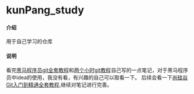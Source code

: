 # kunPang_study

#### 介绍
用于自己学习的仓库



#### 说明

看完[黑马程序员git全套教程](https://www.bilibili.com/video/BV1MU4y1Y7h5?spm_id_from=333.788.videopod.episodes&vd_source=5f8610a33e469a605635adbbdcc8c98e)和[两个小时git教程](https://www.bilibili.com/video/BV1HM411377j?spm_id_from=333.788.videopod.sections&vd_source=5f8610a33e469a605635adbbdcc8c98)自己写的一点笔记，对于黑马程序员中idea的使用，我没有看，有兴趣的自己可以取看一下。
后续会看一下[尚硅谷Git入门到精通全套教程](https://www.bilibili.com/video/BV1vy4y1s7k6?spm_id_from=333.788.videopod.episodes&vd_source=5f8610a33e469a605635adbbdcc8c98e),继续对笔记进行完善。


